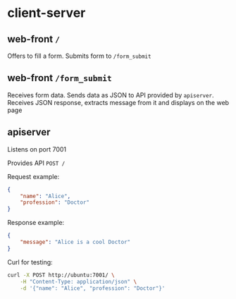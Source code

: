 # client-server

## web-front `/`

Offers to fill a form. Submits form to `/form_submit`

## web-front `/form_submit`

Receives form data. Sends data as JSON to API provided by `apiserver`. Receives JSON response, extracts message from it and displays on the web page

## apiserver

Listens on port 7001

Provides API `POST /`

Request example:

```json
{
    "name": "Alice",
    "profession": "Doctor"
}
```

Response example:

```json
{
    "message": "Alice is a cool Doctor"
}
```

Curl for testing:

```bash
curl -X POST http://ubuntu:7001/ \
    -H "Content-Type: application/json" \
    -d '{"name": "Alice", "profession": "Doctor"}'
```
